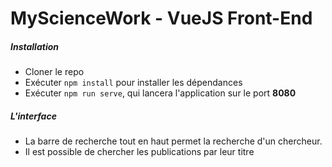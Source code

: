 # MyScienceWork - VueJS Front-End

##### Installation
* Cloner le repo
* Exécuter ```npm install``` pour installer les dépendances
* Exécuter ```npm run serve```, qui lancera l'application sur le port **8080**

##### L'interface

* La barre de recherche tout en haut permet la recherche d'un chercheur.
* Il est possible de chercher les publications par leur titre
